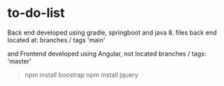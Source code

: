 # to-do-list


Back end developed using gradle, springboot
and java 8.
files back end located at: branches / tags 'main'

and Frontend developed using Angular, 
not located  branches / tags: 'master'
  > npm install boostrap
  > npm install jquery
